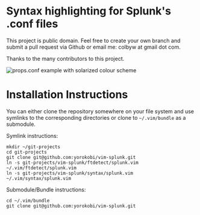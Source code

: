 Syntax highlighting for Splunk's .conf files
=============

This project is public domain. Feel free to create your own branch and submit a pull request via Github or email me: colbyw at gmail dot com.

Thanks to the many contributors to this project.

![props.conf example with solarized colour scheme](http://i.imgur.com/F0rVkzt.png)

Installation Instructions
=============

You can either clone the repository somewhere on your file system and use symlinks to the corresponding directories or clone to `~/.vim/bundle` as a submodule.

Symlink instructions:
```
mkdir ~/git-projects
cd git-projects
git clone git@github.com:yorokobi/vim-splunk.git
ln -s git-projects/vim-splunk/ftdetect/splunk.vim ~/.vim/ftdetect/splunk.vim
ln -s git-projects/vim-splunk/syntax/splunk.vim ~/.vim/syntax/splunk.vim
```
Submodule/Bundle instructions:
```
cd ~/.vim/bundle
git clone git@github.com:yorokobi/vim-splunk.git
```
